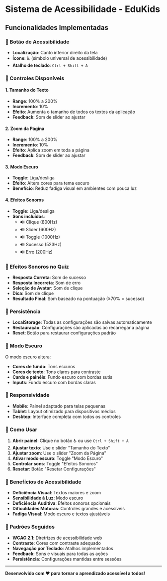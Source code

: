 # Sistema de Acessibilidade - EduKids

## Funcionalidades Implementadas

### 🎯 Botão de Acessibilidade
- **Localização**: Canto inferior direito da tela
- **Ícone**: ♿ (símbolo universal de acessibilidade)
- **Atalho de teclado**: `Ctrl + Shift + A`

### 📝 Controles Disponíveis

#### 1. **Tamanho do Texto**
- **Range**: 100% a 200%
- **Incremento**: 10%
- **Efeito**: Aumenta o tamanho de todos os textos da aplicação
- **Feedback**: Som de slider ao ajustar

#### 2. **Zoom da Página**
- **Range**: 100% a 200%
- **Incremento**: 10%
- **Efeito**: Aplica zoom em toda a página
- **Feedback**: Som de slider ao ajustar

#### 3. **Modo Escuro**
- **Toggle**: Liga/desliga
- **Efeito**: Altera cores para tema escuro
- **Benefício**: Reduz fadiga visual em ambientes com pouca luz

#### 4. **Efeitos Sonoros**
- **Toggle**: Liga/desliga
- **Sons incluídos**:
  - 🔊 Clique (800Hz)
  - 🔊 Slider (600Hz)
  - 🔊 Toggle (1000Hz)
  - 🔊 Sucesso (523Hz)
  - 🔊 Erro (200Hz)

### 🎵 Efeitos Sonoros no Quiz

- **Resposta Correta**: Som de sucesso
- **Resposta Incorreta**: Som de erro
- **Seleção de Avatar**: Som de clique
- **Dica**: Som de clique
- **Resultado Final**: Som baseado na pontuação (≥70% = sucesso)

### 💾 Persistência

- **LocalStorage**: Todas as configurações são salvas automaticamente
- **Restauração**: Configurações são aplicadas ao recarregar a página
- **Reset**: Botão para restaurar configurações padrão

### 🎨 Modo Escuro

O modo escuro altera:
- **Cores de fundo**: Tons escuros
- **Cores de texto**: Tons claros para contraste
- **Cards e painéis**: Fundo escuro com bordas sutis
- **Inputs**: Fundo escuro com bordas claras

### 📱 Responsividade

- **Mobile**: Painel adaptado para telas pequenas
- **Tablet**: Layout otimizado para dispositivos médios
- **Desktop**: Interface completa com todos os controles

### 🔧 Como Usar

1. **Abrir painel**: Clique no botão ♿ ou use `Ctrl + Shift + A`
2. **Ajustar texto**: Use o slider "Tamanho do Texto"
3. **Ajustar zoom**: Use o slider "Zoom da Página"
4. **Ativar modo escuro**: Toggle "Modo Escuro"
5. **Controlar sons**: Toggle "Efeitos Sonoros"
6. **Resetar**: Botão "Resetar Configurações"

### 🌟 Benefícios de Acessibilidade

- **Deficiência Visual**: Textos maiores e zoom
- **Sensibilidade à Luz**: Modo escuro
- **Deficiência Auditiva**: Efeitos sonoros opcionais
- **Dificuldades Motoras**: Controles grandes e acessíveis
- **Fadiga Visual**: Modo escuro e textos ajustáveis

### 🎯 Padrões Seguidos

- **WCAG 2.1**: Diretrizes de acessibilidade web
- **Contraste**: Cores com contraste adequado
- **Navegação por Teclado**: Atalhos implementados
- **Feedback**: Sons e visuais para todas as ações
- **Persistência**: Configurações mantidas entre sessões

---

**Desenvolvido com ❤️ para tornar o aprendizado acessível a todos!**

